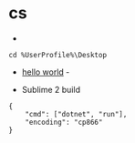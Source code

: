 # cs

* 
```
cd %UserProfile%\Desktop
```
* [hello world](https://dotnet.microsoft.com/learn/dotnet/hello-world-tutorial/create) - 

* Sublime 2 build
```
{
	"cmd": ["dotnet", "run"],
	"encoding": "cp866"
}
```

